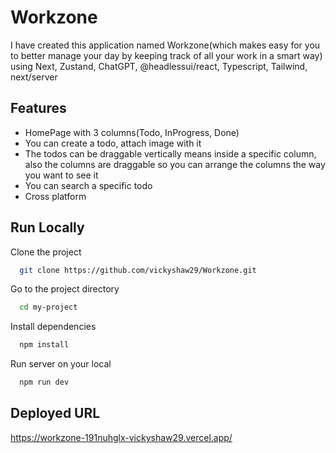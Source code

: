
# Workzone
I have created this application named Workzone(which makes easy for you to better manage your day by keeping track of all your work in a smart way) using Next, Zustand, ChatGPT, @headlessui/react, Typescript, Tailwind, next/server
## Features
- HomePage with 3 columns(Todo, InProgress, Done)
- You can create a todo, attach image with it
- The todos can be draggable vertically means inside a specific column, also the columns are draggable so you can arrange the columns the way you want to see it
- You can search a specific todo
- Cross platform

  

  
## Run Locally

Clone the project

```bash
  git clone https://github.com/vickyshaw29/Workzone.git
```
Go to the project directory

```bash
  cd my-project
```

Install dependencies

```bash
  npm install
```

Run server on your local

```bash
  npm run dev
```


  
  

## Deployed URL
https://workzone-191nuhglx-vickyshaw29.vercel.app/